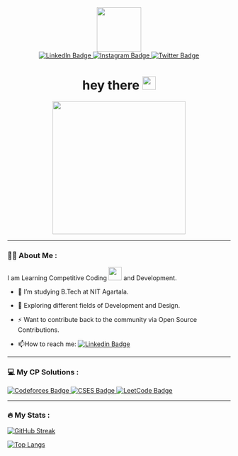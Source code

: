 <!-- 
Guide for most of what is done here
https://www.sitepoint.com/github-profile-readme/
-->
<div id="header" align="center">
  <img src="https://media.giphy.com/media/M9gbBd9nbDrOTu1Mqx/giphy.gif" width="100"/>
</div>

  <div id="badges" align="center">
  <a href="https://linkedin.com/in/adityakanu">
    <img src="https://img.shields.io/badge/LinkedIn-blue?style=for-the-badge&logo=linkedin&logoColor=white" alt="LinkedIn Badge"/>
  </a>
  <a href="https://instagram.com/adityakanu_">
    <img src="https://img.shields.io/badge/Instagram-red?style=for-the-badge&logo=instagram&logoColor=white" alt="Instagram Badge"/>
  </a>
  <a href="https://twitter.com/adityakanu_">
    <img src="https://img.shields.io/badge/Twitter-blue?style=for-the-badge&logo=twitter&logoColor=white" alt="Twitter Badge"/>
  </a>
</div>
<div align="center"><img src="https://komarev.com/ghpvc/?username=adityakanu&style=flat-square&color=blue" alt=""/>
  <h1>
  hey there
  <img src="https://media.giphy.com/media/hvRJCLFzcasrR4ia7z/giphy.gif" width="30px"/>
</h1>
<!--   <img src="https://media.giphy.com/media/dWesBcTLavkZuG35MI/giphy.gif" width="600" height="300"/> -->
  <img src="https://media2.giphy.com/media/gjrYDwbjnK8x36xZIO/giphy.gif" width="300"/>
  </div>
  
  ---

### :man_technologist: About Me :

I am Learning Competitive Coding <img src="https://media.giphy.com/media/WUlplcMpOCEmTGBtBW/giphy.gif" width="30">  and Development.

- :telescope: I’m studying B.Tech at NIT Agartala.

- :seedling: Exploring different fields of Development and Design.

- :zap: Want to contribute back to the community via Open Source Contributions.

- :mailbox:How to reach me: [![Linkedin Badge](https://img.shields.io/badge/LinkedIn-blue?style=flat&logo=linkedin&logoColor=white)](https://linkedin.com/in/adityakanu)
 
---

<!-- ### :hammer_and_wrench: Languages and Tools :

<img src="https://github.com/devicons/devicon/blob/master/icons/cplusplus/cplusplus-original.svg"  title="CPP" alt="CPP" width="40" height="40"/>&nbsp;
<img src="https://github.com/devicons/devicon/blob/master/icons/html5/html5-original.svg" title="HTML5" alt="HTML" width="40" height="40"/>&nbsp;
<img src="https://github.com/devicons/devicon/blob/master/icons/css3/css3-plain-wordmark.svg"  title="CSS3" alt="CSS" width="40" height="40"/>&nbsp;
<img src="https://github.com/devicons/devicon/blob/master/icons/aftereffects/aftereffects-original.svg" title="AFEFF" alt="AFEF" width="40" height="40"/>&nbsp;
<img src="https://github.com/devicons/devicon/blob/master/icons/premierepro/premierepro-original.svg" title="PREMIERE" alt="PRM" width="40" height="40"/>&nbsp;
<img src="https://github.com/devicons/devicon/blob/master/icons/canva/canva-original.svg" title="CANVA" alt="CANVA" width="40" height="40"/>&nbsp;
 
 --- -->
### :computer: My CP Solutions :

  <div id="badges">
  <a href="https://github.com/adityakanu/Codeforces">
    <img src="https://img.shields.io/badge/Codeforces-blue?style=for-the-badge&logo=Codeforces&logoColor=white" alt="Codeforces Badge"/>
  </a>
  <a href="https://github.com/adityakanu/cses_solutions">
    <img src="https://img.shields.io/badge/CSES-red?style=for-the-badge&logo=CSES&logoColor=white" alt="CSES Badge"/>
  </a>
  <a href="https://github.com/adityakanu/LeetCode">
    <img src="https://img.shields.io/badge/LeetCode-purple?style=for-the-badge&logo=Leetcode&logoColor=white" alt="LeetCode Badge"/>
  </a>
</div>

 ---
### :fire: My Stats :
[![GitHub Streak](http://github-readme-streak-stats.herokuapp.com?user=adityakanu&theme=dark&background=000000)](https://git.io/streak-stats)<div></div>
<!--
use this instead of above ones when you are good enough
![Anurag's GitHub stats](https://github-readme-stats.vercel.app/api?username=adityakanu&hide=issues&count_private=true&show_icons=true&theme=radical)<div></div>
-->
[![Top Langs](https://github-readme-stats.vercel.app/api/top-langs/?username=adityakanu&theme=vision-friendly-dark)](https://github.com/anuraghazra/github-readme-stats)








